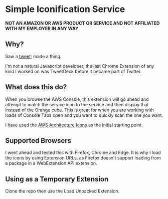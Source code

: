 # Simple Iconification Service

**NOT AN AMAZON OR AWS PRODUCT OR SERVICE AND NOT AFFILIATED WITH MY EMPLOYER IN ANY WAY**

## Why?

Saw a [tweet](https://twitter.com/6siiix/status/1233196479243665408); made a thing.

I'm not a natural Javascript developer, the last Chrome Extension of any kind
I worked on was TweetDeck before it became part of Twitter.

## What does this do?

When you browse the AWS Console, this extension will go ahead and attempt to
match the service icon to the service and then display that instead of the
Orange cube. This is great for when you are working with loads of Console Tabs
open and you want to quickly scan the one you want.

I have used the [AWS Architecture Icons](https://aws.amazon.com/architecture/icons/)
as the initial starting point.

## Supported Browsers

I went ahead and tested this with Firefox, Chrome and Edge. It is why I load
the icons by using Extension URLs, as Firefox doesn't support loading from a
package in a WebExtension API extension.

## Using as a Temporary Extension

Clone the repo then use the Load Unpacked Extension.
